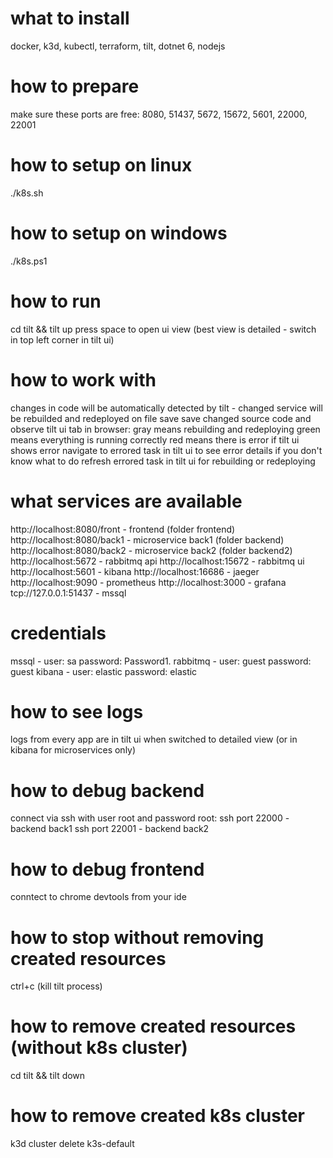 # what to install
docker, k3d, kubectl, terraform, tilt, dotnet 6, nodejs
# how to prepare
make sure these ports are free: 8080, 51437, 5672, 15672, 5601, 22000, 22001
# how to setup on linux
./k8s.sh
# how to setup on windows
./k8s.ps1
# how to run
cd tilt && tilt up
press space to open ui view (best view is detailed - switch in top left corner in tilt ui)
# how to work with
changes in code will be automatically detected by tilt - changed service will be rebuilded and redeployed on file save
save changed source code and observe tilt ui tab in browser:
gray means rebuilding and redeploying
green means everything is running correctly
red means there is error
if tilt ui shows error navigate to errored task in tilt ui to see error details
if you don't know what to do refresh errored task in tilt ui for rebuilding or redeploying
# what services are available
http://localhost:8080/front - frontend (folder frontend)
http://localhost:8080/back1 - microservice back1 (folder backend)
http://localhost:8080/back2 - microservice back2 (folder backend2)
http://localhost:5672 - rabbitmq api
http://localhost:15672 - rabbitmq ui
http://localhost:5601 - kibana
http://localhost:16686 - jaeger
http://localhost:9090 - prometheus
http://localhost:3000 - grafana
tcp://127.0.0.1:51437 - mssql
# credentials
mssql - user: sa password: Password1.
rabbitmq - user: guest password: guest
kibana - user: elastic password: elastic
# how to see logs
logs from every app are in tilt ui when switched to detailed view (or in kibana for microservices only)
# how to debug backend
connect via ssh with user root and password root:
ssh port 22000 - backend back1
ssh port 22001 - backend back2
# how to debug frontend
conntect to chrome devtools from your ide
# how to stop without removing created resources
ctrl+c (kill tilt process)
# how to remove created resources (without k8s cluster)
cd tilt && tilt down
# how to remove created k8s cluster
k3d cluster delete k3s-default
